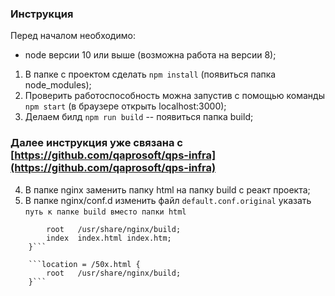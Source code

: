 ### Инструкция
Перед началом необходимо:
 - node версии 10 или выше (возможна работа на версии 8);

1. В папке с проектом сделать `npm install` (появиться папка node_modules);
2. Проверить работоспособность можна запустив с помощью команды `npm start` (в браузере открыть localhost:3000);
3. Делаем билд `npm run build` -- появиться папка build;
### Далее инструкция уже связана с [https://github.com/qaprosoft/qps-infra](https://github.com/qaprosoft/qps-infra)
4. В папке nginx заменить папку html на папку build c реакт проекта;
5. В папке nginx/conf.d изменить файл `default.conf.original` указать `путь к папке build вместо папки html`
```location / {
        root   /usr/share/nginx/build;
        index  index.html index.htm;
    }```
    
    ```location = /50x.html {
        root   /usr/share/nginx/build;
    }```
